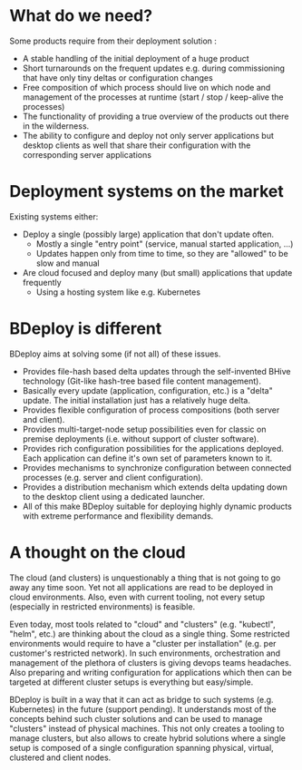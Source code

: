 # What do we need?

Some products require from their deployment solution :

* A stable handling of the initial deployment of a huge product 
* Short turnarounds on the frequent updates e.g. during commissioning that have only tiny deltas or configuration changes
* Free composition of which process should live on which node and management of the processes at runtime (start / stop / keep-alive the processes)
* The functionality of providing a true overview of the products out there in the wilderness.
* The ability to configure and deploy not only server applications but desktop clients as well that share their configuration with the corresponding server applications

# Deployment systems on the market

Existing systems either:

* Deploy a single (possibly large) application that don't update often.
  * Mostly a single "entry point" (service, manual started application, ...)
  * Updates happen only from time to time, so they are "allowed" to be slow and manual
* Are cloud focused and deploy many (but small) applications that update frequently
  * Using a hosting system like e.g. Kubernetes

# BDeploy is different

BDeploy aims at solving some (if not all) of these issues.

* Provides file-hash based delta updates through the self-invented BHive technology (Git-like hash-tree based file content management). 
* Basically every update (application, configuration, etc.) is a "delta" update. The initial installation just has a relatively huge delta.
* Provides flexible configuration of process compositions (both server and client).
* Provides multi-target-node setup possibilities even for classic on premise deployments (i.e. without support of cluster software).
* Provides rich configuration possibilities for the applications deployed. Each application can define it's own set of parameters known to it.
* Provides mechanisms to synchronize configuration between connected processes (e.g. server and client configuration).
* Provides a distribution mechanism which extends delta updating down to the desktop client using a dedicated launcher.
* All of this make BDeploy suitable for deploying highly dynamic products with extreme performance and flexibility demands.

# A thought on the cloud
The cloud (and clusters) is unquestionably a thing that is not going to go away any time soon. Yet not all applications are read to be deployed in cloud environments. Also, even with current tooling, not every setup (especially in restricted environments) is feasible.

Even today, most tools related to "cloud" and "clusters" (e.g. "kubectl", "helm", etc.) are thinking about the cloud as a single thing. Some restricted environments would require to have a "cluster per installation" (e.g. per customer's restricted network). In such environments, orchestration and management of the plethora of clusters is giving devops teams headaches. Also preparing and writing configuration for applications which then can be targeted at different cluster setups is everything but easy/simple.

BDeploy is built in a way that it can act as bridge to such systems (e.g. Kubernetes) in the future (support pending). It understands most of the concepts behind such cluster solutions and can be used to manage "clusters" instead of physical machines. This not only creates a tooling to manage clusters, but also allows to create hybrid solutions where a single setup is composed of a single configuration spanning physical, virtual, clustered and client nodes.

